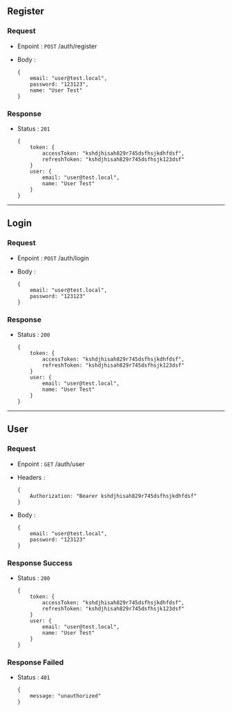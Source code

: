 ## Register

### Request
- Enpoint : `POST` /auth/register
- Body : 

    ```
    {
        email: "user@test.local",
        password: "123123",
        name: "User Test"
    }
    ```

### Response
- Status : `201`

    ```
    {
        token: {
            accessToken: "kshdjhisah829r745dsfhsjkdhfdsf",
            refreshToken: "kshdjhisah829r745dsfhsjk123dsf"
        } 
        user: {
            email: "user@test.local",
            name: "User Test"
        }
    }
    ```

---

## Login

### Request
- Enpoint : `POST` /auth/login
- Body : 

    ```
    {
        email: "user@test.local",
        password: "123123"
    }
    ```

### Response
- Status : `200`

    ```
    {
        token: {
            accessToken: "kshdjhisah829r745dsfhsjkdhfdsf",
            refreshToken: "kshdjhisah829r745dsfhsjk123dsf"
        } 
        user: {
            email: "user@test.local",
            name: "User Test"
        }
    }
    ```

---


## User

### Request
- Enpoint : `GET` /auth/user
- Headers :
    ```
    {
        Authorization: "Bearer kshdjhisah829r745dsfhsjkdhfdsf"
    }
    ```
- Body : 

    ```
    {
        email: "user@test.local",
        password: "123123"
    }
    ```

### Response Success
- Status : `200`

    ```
    {
        token: {
            accessToken: "kshdjhisah829r745dsfhsjkdhfdsf",
            refreshToken: "kshdjhisah829r745dsfhsjk123dsf"
        } 
        user: {
            email: "user@test.local",
            name: "User Test"
        }
    }
    ```

### Response Failed
- Status : `401`

    ```
    {
        message: "unauthorized"
    }
    ```